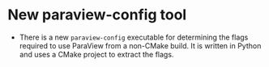 # New paraview-config tool

* There is a new `paraview-config` executable for determining the flags
  required to use ParaView from a non-CMake build. It is written in Python and
  uses a CMake project to extract the flags.
